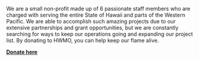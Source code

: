 We are a small non-profit made up of 6 passionate staff members who are charged with serving the entire State of Hawaii and parts of the Western Pacific. We are able to accomplish such amazing projects due to our extensive partnerships and grant opportunities, but we are constantly searching for ways to keep our operations going and expanding our project list. By donating to HWMO, you can help keep our flame alive.  

<b>[Donate here](http://www.hawaiiwildfire.org/donate) </b>